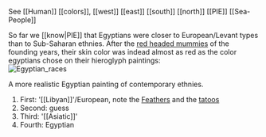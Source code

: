 See [[Human]] [[colors]], [[west]] [[east]] [[south]] [[north]] [[PIE]] [[Sea-People]]  


So far we [[know|PIE]] that Egyptians were closer to European/Levant types than to Sub-Saharan ethnies. After the [red headed mummies](PIE) of the founding years, their skin color was indead almost as red as the color egyptians chose on their hieroglyph paintings:  
![Egyptian_races](https://user-images.githubusercontent.com/516118/57413658-84712300-71e4-11e9-9abf-aa2ace4098ac.jpg)  

A more realistic Egyptian painting of contemporary ethnies.  

1. First: '[[Libyan]]'/European, note the [Feathers](west) and the [tatoos](Goth)  
1. Second: guess  
1. Third: '[[Asiatic]]'  
1. Fourth: Egyptian  

